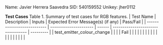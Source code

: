 Name:   Javier Herrera Saavedra
SID:    540159552
Unikey: jher0112

**Test Cases**
Table 1. Summary of test cases for RGB features.
| Test Name                   | Description            | Inputs | Expected Error Message(s) (if any) | Pass/Fail |
| --------------------------- | ---------------------- | ------ | ---------------------------------- | --------- |
| test_emitter_colour_change  |                        |        |                                    | Fail      |
|                             |                        |        |                                    |           |
|                             |                        |        |                                    |           |
|                             |                        |        |                                    |           |

